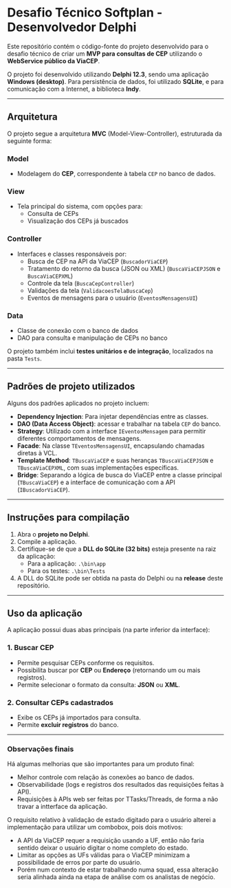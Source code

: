 # Desafio Técnico Softplan - Desenvolvedor Delphi

Este repositório contém o código-fonte do projeto desenvolvido para o desafio técnico de criar um **MVP para consultas de CEP** utilizando o **WebService público da ViaCEP**.

O projeto foi desenvolvido utilizando **Delphi 12.3**, sendo uma aplicação **Windows (desktop)**. Para persistência de dados, foi utilizado **SQLite**, e para comunicação com a Internet, a biblioteca **Indy**.

---

## Arquitetura

O projeto segue a arquitetura **MVC** (Model-View-Controller), estruturada da seguinte forma:

### Model
- Modelagem do **CEP**, correspondente à tabela `CEP` no banco de dados.

### View
- Tela principal do sistema, com opções para:
  - Consulta de CEPs
  - Visualização dos CEPs já buscados

### Controller
- Interfaces e classes responsáveis por:
  - Busca de CEP na API da ViaCEP (`BuscadorViaCEP`)
  - Tratamento do retorno da busca (JSON ou XML) (`BuscaViaCEPJSON` e `BuscaViaCEPXML`)
  - Controle da tela (`BuscaCepController`)
  - Validações da tela (`ValidacoesTelaBuscaCep`)
  - Eventos de mensagens para o usuário (`EventosMensagensUI`)

### Data
- Classe de conexão com o banco de dados
- DAO para consulta e manipulação de CEPs no banco

O projeto também inclui **testes unitários e de integração**, localizados na pasta `Tests`.

---

## Padrões de projeto utilizados

Alguns dos padrões aplicados no projeto incluem:

- **Dependency Injection**: Para injetar dependências entre as classes.
- **DAO (Data Access Object)**: acessar e trabalhar na tabela `CEP` do banco.
- **Strategy**: Utilizado com a interface `IEventosMensagem` para permitir diferentes comportamentos de mensagens.
- **Facade**: Na classe `TEventosMensagensUI`, encapsulando chamadas diretas à VCL.
- **Template Method**: `TBuscaViaCEP` e suas heranças `TBuscaViaCEPJSON` e `TBuscaViaCEPXML`, com suas implementações específicas.
- **Bridge**: Separando a lógica de busca do ViaCEP entre a classe principal (`TBuscaViaCEP`) e a interface de comunicação com a API (`IBuscadorViaCEP`).

---

## Instruções para compilação

1. Abra o **projeto no Delphi**.
2. Compile a aplicação.
3. Certifique-se de que a **DLL do SQLite (32 bits)** esteja presente na raiz da aplicação:
   - Para a aplicação: `.\bin\app`
   - Para os testes: `.\bin\Tests`
4. A DLL do SQLite pode ser obtida na pasta do Delphi ou na **release** deste repositório.

---

## Uso da aplicação

A aplicação possui duas abas principais (na parte inferior da interface):

### 1. Buscar CEP
- Permite pesquisar CEPs conforme os requisitos.
- Possibilita buscar por **CEP** ou **Endereço** (retornando um ou mais registros).
- Permite selecionar o formato da consulta: **JSON** ou **XML**.

### 2. Consultar CEPs cadastrados
- Exibe os CEPs já importados para consulta.
- Permite **excluir registros** do banco.

---

### Observações finais

Há algumas melhorias que são importantes para um produto final:
- Melhor controle com relação às conexões ao banco de dados.
- Observabilidade (logs e registros dos resultados das requisições feitas à API).
- Requisições à APIs web ser feitas por TTasks/Threads, de forma a não travar a intterface da aplicação.

O requisito relativo à validação de estado digitado para o usuário alterei a implementação para utilizar um combobox, pois dois motivos:
- A API da ViaCEP requer a requisição usando a UF, então não faria sentido deixar o usuário digitar o nome completo do estado.
- Limitar as opções as UFs válidas para o ViaCEP minimizam a possibilidade de erros por parte do usuário.
- Porém num contexto de estar trabalhando numa squad, essa alteração seria alinhada ainda na etapa de análise com os analistas de negócio.